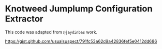 # Knotweed Jumplump Configuration Extractor

This code was adapted from `@jaydinbas` work.

https://gist.github.com/usualsuspect/791fc53a62d9a42836fef5e0412dd686
